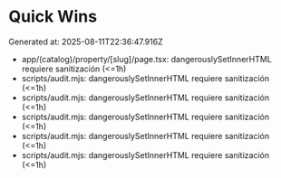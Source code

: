 # Quick Wins

Generated at: 2025-08-11T22:36:47.916Z

- app/(catalog)/property/[slug]/page.tsx: dangerouslySetInnerHTML requiere sanitización (<=1h)
- scripts/audit.mjs: dangerouslySetInnerHTML requiere sanitización (<=1h)
- scripts/audit.mjs: dangerouslySetInnerHTML requiere sanitización (<=1h)
- scripts/audit.mjs: dangerouslySetInnerHTML requiere sanitización (<=1h)
- scripts/audit.mjs: dangerouslySetInnerHTML requiere sanitización (<=1h)
- scripts/audit.mjs: dangerouslySetInnerHTML requiere sanitización (<=1h)
